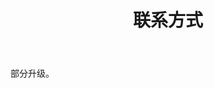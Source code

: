 ﻿---
layout: page

title: 联系方式
breadcrumb: 联系方式

meta: 联系方式

og: img/contacts.png

lang: cn
ref: contacts
---

部分升级。

